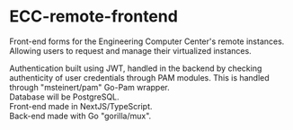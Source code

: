 # ECC-remote-frontend
Front-end forms for the Engineering Computer Center's remote instances. Allowing users to request and manage their virtualized instances.

Authentication built using JWT, handled in the backend by checking authenticity of user credentials through PAM modules. This is handled through "msteinert/pam" Go-Pam wrapper.  
Database will be PostgreSQL.  
Front-end made in NextJS/TypeScript.  
Back-end made with Go "gorilla/mux".  
